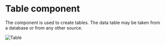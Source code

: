 Table component
===============

The component is used to create tables.
The data table may be taken from a database or from any other source.


![Table](https://github.com/shabuninil/combine/tree/master/examples/table/preview.png) 